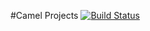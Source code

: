 
#Camel Projects 
[![Build Status](https://travis-ci.org/rrajendran/camel-projects.svg)](https://travis-ci.org/rrajendran/camel-projects)

